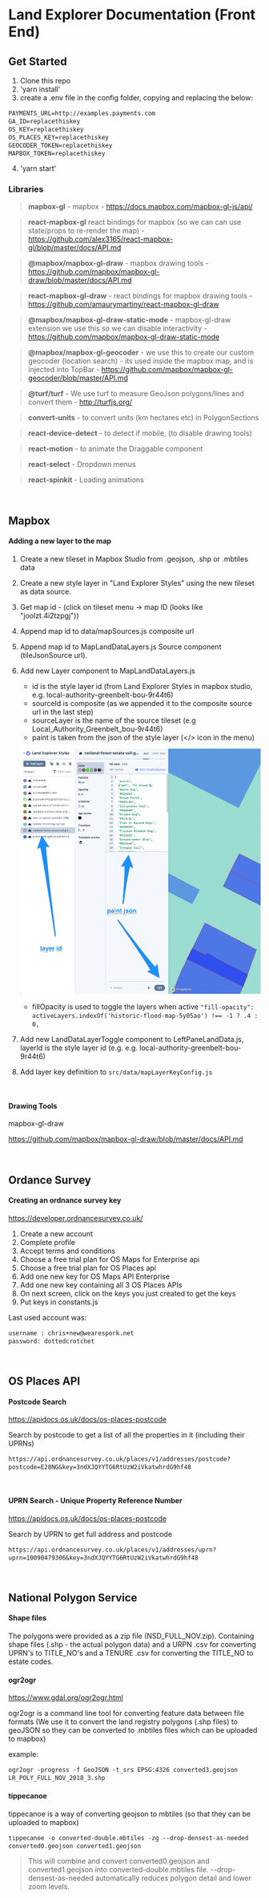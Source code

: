 # Land Explorer Documentation (Front End)

## Get Started

1. Clone this repo
2. 'yarn install'
3. create a .env file in the config folder, copying and replacing the below:
```
PAYMENTS_URL=http://examples.payments.com
GA_ID=replacethiskey
OS_KEY=replacethiskey
OS_PLACES_KEY=replacethiskey
GEOCODER_TOKEN=replacethiskey
MAPBOX_TOKEN=replacethiskey
```
4. 'yarn start'

### Libraries
>**mapbox-gl** 
    - mapbox
    - https://docs.mapbox.com/mapbox-gl-js/api/
    
>**react-mapbox-gl** 
    react bindings for mapbox (so we can can use state/props to re-render the map)
    - https://github.com/alex3165/react-mapbox-gl/blob/master/docs/API.md
    
>**@mapbox/mapbox-gl-draw** 
    - mapbox drawing tools
    - https://github.com/mapbox/mapbox-gl-draw/blob/master/docs/API.md
    
>**react-mapbox-gl-draw** 
    - react bindings for mapbox drawing tools
    - https://github.com/amaurymartiny/react-mapbox-gl-draw
    
>**@mapbox/mapbox-gl-draw-static-mode**
    - mapbox-gl-draw extension we use this so we can disable interactivity
    - https://github.com/mapbox/mapbox-gl-draw-static-mode
    
>**@mapbox/mapbox-gl-geocoder**
    - we use this to create our custom geocoder (location search) - its used inside the mapbox map, and is injected into TopBar
    - https://github.com/mapbox/mapbox-gl-geocoder/blob/master/API.md
    
> **@turf/turf**
    - We use turf to measure GeoJson polygons/lines and convert them
    - http://turfjs.org/
    
> **convert-units**
    - to convert units (km hectares etc) in PolygonSections
    
>**react-device-detect**
    - to detect if mobile, (to disable drawing tools)
    
>**react-motion**
    - to animate the Draggable component
    
>**react-select**
    - Dropdown menus
    
>**react-spinkit**
    - Loading animations

<br/>

## Mapbox 

#### Adding a new layer to the map

1) Create a new tileset in Mapbox Studio from .geojson, .shp or .mbtiles data
2) Create a new style layer in "Land Explorer Styles" using the new tileset as data source.
3) Get map id - (click on tileset menu -> map ID (looks like "joolzt.4i2tzpgj"))
4) Append map id to data/mapSources.js composite url
5) Append map id to MapLandDataLayers.js Source component (tileJsonSource url).
6) Add new Layer component to MapLandDataLayers.js
    * id is the style layer id (from Land Explorer Styles in mapbox studio, e.g. local-authority-greenbelt-bou-9r44t6)
    * sourceId is composite (as we appended it to the composite source url in the last step)
    * sourceLayer is the name of the source tileset (e.g Local_Authority_Greenbelt_bou-9r44t6)
    * paint is taken from the json of the style layer (</> icon in the menu)
    
    ![alt text](./docs/mapboxstylejson.png "paint json")
    * fillOpacity is used to toggle the layers when active
        ```"fill-opacity": activeLayers.indexOf('historic-flood-map-5y05ao') !== -1 ? .4 : 0,```
7) Add new LandDataLayerToggle component to LeftPaneLandData.js, layerId is the style layer id (e.g. e.g. local-authority-greenbelt-bou-9r44t6)
8) Add layer key definition to `src/data/mapLayerKeyConfig.js`

<br/>

#### Drawing Tools

mapbox-gl-draw

https://github.com/mapbox/mapbox-gl-draw/blob/master/docs/API.md


<br/>

## Ordance Survey
#### Creating an ordnance survey key

https://developer.ordnancesurvey.co.uk/
1) Create a new account
2) Complete profile
3) Accept terms and conditions
4) Choose a free trial plan for OS Maps for Enterprise api
5) Choose a free trial plan for OS Places api
6) Add one new key for OS Maps API Enterprise
7) Add one new key containing all 3 OS Places APIs
8) On next screen, click on the keys you just created to get the keys
9) Put keys in constants.js

Last used account was:

    username : chris+new@wearespork.net
    password: dottedcrotchet
<br/>

## OS Places API

#### Postcode Search

https://apidocs.os.uk/docs/os-places-postcode

Search by postcode to get a list of all the properties in it (including their UPRNs)
    
    https://api.ordnancesurvey.co.uk/places/v1/addresses/postcode?postcode=E28NG&key=3ndXJQYYTG6RtUzW2iVkatwhrdG9hf48
        
<br/>

#### UPRN Search - Unique Property Reference Number

https://apidocs.os.uk/docs/os-places-postcode

Search by UPRN to get full address and postcode

    https://api.ordnancesurvey.co.uk/places/v1/addresses/uprn?uprn=10090479306&key=3ndXJQYYTG6RtUzW2iVkatwhrdG9hf48
      
<br/>

## National Polygon Service

#### Shape files
The polygons were provided as a zip file (NSD_FULL_NOV.zip).
Containing shape files (.shp - the actual polygon data) and a URPN .csv for converting UPRN's to TITLE_NO's
and a TENURE .csv for converting the TITLE_NO to estate codes.


#### ogr2ogr

https://www.gdal.org/ogr2ogr.html

ogr2ogr is a command line tool for converting feature data between file formats
(We use it to convert the land registry polygons (.shp files) to geoJSON so they can be converted to .mbtiles files which can be uploaded to mapbox)

example:

    ogr2ogr -progress -f GeoJSON -t_srs EPSG:4326 converted3.geojson LR_POLY_FULL_NOV_2018_3.shp

#### tippecanoe

tippecanoe is a way of converting geojson to mbtiles (so that they can be uploaded to mapbox)

    tippecanoe -o converted-double.mbtiles -zg --drop-densest-as-needed  converted0.geojson converted1.geojson
> This will combine and convert converted0.geojson and converted1.geojson into converted-double.mbtiles file.
> --drop-densest-as-needed automatically reduces polygon detail and lower zoom levels.

<br/>
